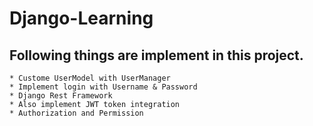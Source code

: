 # Django-Learning

## Following things are implement in this project.
    * Custome UserModel with UserManager
    * Implement login with Username & Password 
    * Django Rest Framework
    * Also implement JWT token integration
    * Authorization and Permission
